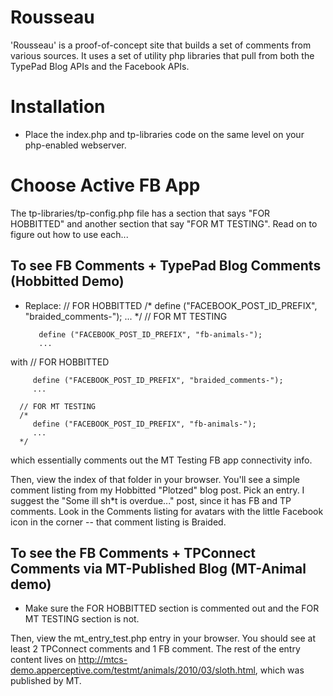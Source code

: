 # Rousseau
'Rousseau' is a proof-of-concept site that builds a set of comments from various sources.  It uses a set of utility php libraries that pull from both the TypePad Blog APIs and the Facebook APIs.

# Installation
* Place the index.php and tp-libraries code on the same level on your php-enabled webserver.

# Choose Active FB App
The tp-libraries/tp-config.php file has a section that says "FOR HOBBITTED" and another section that say "FOR MT TESTING".  Read on to figure out how to use each...

## To see FB Comments + TypePad Blog Comments (Hobbitted Demo)
* Replace:
      // FOR HOBBITTED
      /*
         define ("FACEBOOK_POST_ID_PREFIX", "braided_comments-");
         ...
      */
      // FOR MT TESTING
      
         define ("FACEBOOK_POST_ID_PREFIX", "fb-animals-");
         ...
      
with
      // FOR HOBBITTED
      
         define ("FACEBOOK_POST_ID_PREFIX", "braided_comments-");
         ...
      
      // FOR MT TESTING
      /*
         define ("FACEBOOK_POST_ID_PREFIX", "fb-animals-");
         ...
      */
which essentially comments out the MT Testing FB app connectivity info.

Then, view the index of that folder in your browser.  You'll see a simple comment listing from my Hobbitted "Plotzed" blog post.  Pick an entry.  I suggest the "Some ill sh*t is overdue..." post, since it has FB and TP comments.  Look in the Comments listing for avatars with the little Facebook icon in the corner -- that comment listing is Braided.


## To see the FB Comments + TPConnect Comments via MT-Published Blog (MT-Animal demo)
* Make sure the FOR HOBBITTED section is commented out and the FOR MT TESTING section is not.

Then, view the mt_entry_test.php entry in your browser.  You should see at least 2 TPConnect comments and 1 FB comment.  The rest of the entry content lives on http://mtcs-demo.apperceptive.com/testmt/animals/2010/03/sloth.html, which was published by MT.  





